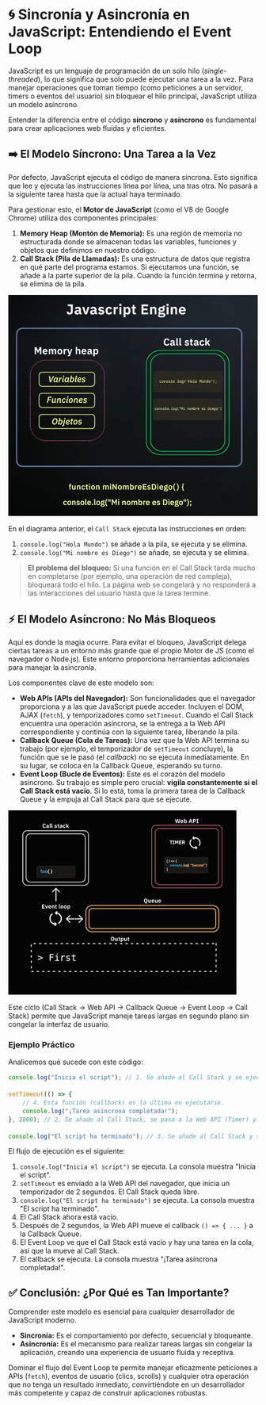 # 🌀 Sincronía y Asincronía en JavaScript: Entendiendo el Event Loop

JavaScript es un lenguaje de programación de un solo hilo (*single-threaded*), lo que significa que solo puede ejecutar una tarea a la vez. Para manejar operaciones que toman tiempo (como peticiones a un servidor, timers o eventos del usuario) sin bloquear el hilo principal, JavaScript utiliza un modelo asíncrono.

Entender la diferencia entre el código **síncrono** y **asíncrono** es fundamental para crear aplicaciones web fluidas y eficientes.

## ➡️ El Modelo Síncrono: Una Tarea a la Vez

Por defecto, JavaScript ejecuta el código de manera síncrona. Esto significa que lee y ejecuta las instrucciones línea por línea, una tras otra. No pasará a la siguiente tarea hasta que la actual haya terminado.

Para gestionar esto, el **Motor de JavaScript** (como el V8 de Google Chrome) utiliza dos componentes principales:

1.  **Memory Heap (Montón de Memoria):** Es una región de memoria no estructurada donde se almacenan todas las variables, funciones y objetos que definimos en nuestro código.
2.  **Call Stack (Pila de Llamadas):** Es una estructura de datos que registra en qué parte del programa estamos. Si ejecutamos una función, se añade a la parte superior de la pila. Cuando la función termina y retorna, se elimina de la pila.

![Ilustración del Motor de JavaScript con el Memory Heap y el Call Stack](../assets/JavaScript_Engine.png)

En el diagrama anterior, el `Call Stack` ejecuta las instrucciones en orden:
1.  `console.log("Hola Mundo")` se añade a la pila, se ejecuta y se elimina.
2.  `console.log("Mi nombre es Diego")` se añade, se ejecuta y se elimina.

> **El problema del bloqueo:** Si una función en el Call Stack tarda mucho en completarse (por ejemplo, una operación de red compleja), bloqueará todo el hilo. La página web se congelará y no responderá a las interacciones del usuario hasta que la tarea termine.

## ⚡ El Modelo Asíncrono: No Más Bloqueos

Aquí es donde la magia ocurre. Para evitar el bloqueo, JavaScript delega ciertas tareas a un entorno más grande que el propio Motor de JS (como el navegador o Node.js). Este entorno proporciona herramientas adicionales para manejar la asincronía.

Los componentes clave de este modelo son:

*   **Web APIs (APIs del Navegador):** Son funcionalidades que el navegador proporciona y a las que JavaScript puede acceder. Incluyen el DOM, AJAX (`fetch`), y temporizadores como `setTimeout`. Cuando el Call Stack encuentra una operación asíncrona, se la entrega a la Web API correspondiente y continúa con la siguiente tarea, liberando la pila.
*   **Callback Queue (Cola de Tareas):** Una vez que la Web API termina su trabajo (por ejemplo, el temporizador de `setTimeout` concluye), la función que se le pasó (el *callback*) no se ejecuta inmediatamente. En su lugar, se coloca en la Callback Queue, esperando su turno.
*   **Event Loop (Bucle de Eventos):** Este es el corazón del modelo asíncrono. Su trabajo es simple pero crucial: **vigila constantemente si el Call Stack está vacío**. Si lo está, toma la primera tarea de la Callback Queue y la empuja al Call Stack para que se ejecute.

![Diagrama del Event Loop, Call Stack, Web APIs y Callback Queue](../assets/event_loop.png)

Este ciclo (Call Stack -> Web API -> Callback Queue -> Event Loop -> Call Stack) permite que JavaScript maneje tareas largas en segundo plano sin congelar la interfaz de usuario.

### Ejemplo Práctico

Analicemos qué sucede con este código:

```javascript
console.log("Inicia el script"); // 1. Se añade al Call Stack y se ejecuta inmediatamente.

setTimeout(() => {
    // 4. Esta función (callback) es la última en ejecutarse.
    console.log("¡Tarea asíncrona completada!"); 
}, 2000); // 2. Se añade al Call Stack, se pasa a la Web API (Timer) y se elimina del Stack.

console.log("El script ha terminado"); // 3. Se añade al Call Stack y se ejecuta.
```

El flujo de ejecución es el siguiente:

1.  `console.log("Inicia el script")` se ejecuta. La consola muestra "Inicia el script".
2.  `setTimeout` es enviado a la Web API del navegador, que inicia un temporizador de 2 segundos. El Call Stack queda libre.
3.  `console.log("El script ha terminado")` se ejecuta. La consola muestra "El script ha terminado".
4.  El Call Stack ahora está vacío.
5.  Después de 2 segundos, la Web API mueve el callback `() => { ... }` a la Callback Queue.
6.  El Event Loop ve que el Call Stack está vacío y hay una tarea en la cola, así que la mueve al Call Stack.
7.  El callback se ejecuta. La consola muestra "¡Tarea asíncrona completada!".

## ✅ Conclusión: ¿Por Qué es Tan Importante?

Comprender este modelo es esencial para cualquier desarrollador de JavaScript moderno.

*   **Sincronía:** Es el comportamiento por defecto, secuencial y bloqueante.
*   **Asincronía:** Es el mecanismo para realizar tareas largas sin congelar la aplicación, creando una experiencia de usuario fluida y receptiva.

Dominar el flujo del Event Loop te permite manejar eficazmente peticiones a APIs (`fetch`), eventos de usuario (clics, scrolls) y cualquier otra operación que no tenga un resultado inmediato, convirtiéndote en un desarrollador más competente y capaz de construir aplicaciones robustas.